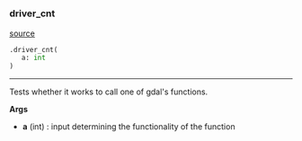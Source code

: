 #


### driver_cnt
[source](https://github.com/GispoCoding/eis_toolkit/blob/master/eis_toolkit/dependency_test/dummy_gdal.py/#L4)
```python
.driver_cnt(
   a: int
)
```

---
Tests whether it works to call one of gdal's functions.


**Args**

* **a** (int) : input determining the functionality of the function
